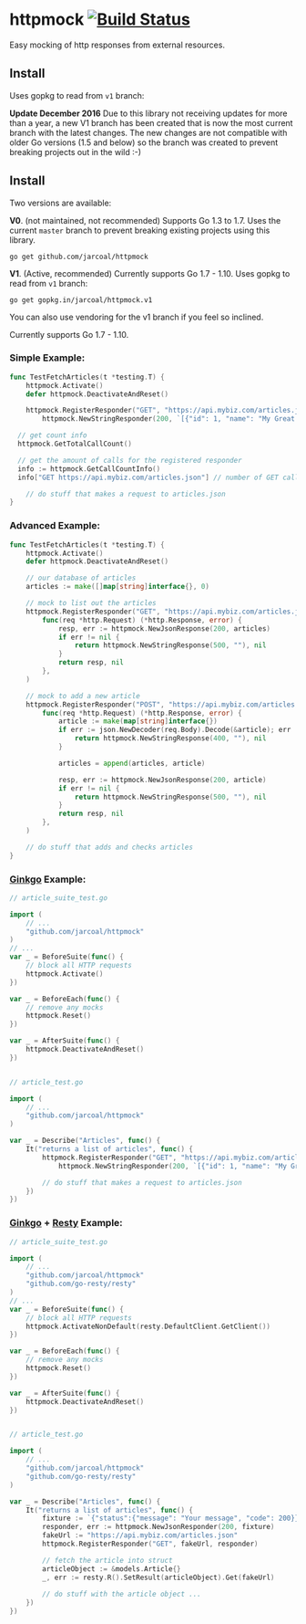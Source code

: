 # httpmock [![Build Status](https://travis-ci.org/jarcoal/httpmock.png?branch=master)](https://travis-ci.org/jarcoal/httpmock)

Easy mocking of http responses from external resources.

## Install

Uses gopkg to read from `v1` branch:

**Update December 2016** Due to this library not receiving updates for more
than a year, a new V1 branch has been created that is now the most current branch
with the latest changes. The new changes are not compatible with older Go versions
(1.5 and below) so the branch was created to prevent breaking projects out in
the wild :-)

## Install

Two versions are available:

**V0**. (not maintained, not recommended) Supports Go 1.3 to 1.7. Uses the current `master`
branch to prevent breaking existing projects using this library.

    go get github.com/jarcoal/httpmock

**V1**. (Active, recommended) Currently supports Go 1.7 - 1.10. Uses gopkg to read from `v1` branch:

    go get gopkg.in/jarcoal/httpmock.v1

You can also use vendoring for the v1 branch if you feel so inclined.

Currently supports Go 1.7 - 1.10. 

### Simple Example:
```go
func TestFetchArticles(t *testing.T) {
	httpmock.Activate()
	defer httpmock.DeactivateAndReset()

	httpmock.RegisterResponder("GET", "https://api.mybiz.com/articles.json",
		httpmock.NewStringResponder(200, `[{"id": 1, "name": "My Great Article"}]`))

  // get count info
  httpmock.GetTotalCallCount()

  // get the amount of calls for the registered responder
  info := httpmock.GetCallCountInfo()
  info["GET https://api.mybiz.com/articles.json"] // number of GET calls made to https://api.mybiz.com/articles.json

	// do stuff that makes a request to articles.json
}
```

### Advanced Example:
```go
func TestFetchArticles(t *testing.T) {
	httpmock.Activate()
	defer httpmock.DeactivateAndReset()

	// our database of articles
	articles := make([]map[string]interface{}, 0)

	// mock to list out the articles
	httpmock.RegisterResponder("GET", "https://api.mybiz.com/articles.json",
		func(req *http.Request) (*http.Response, error) {
			resp, err := httpmock.NewJsonResponse(200, articles)
			if err != nil {
				return httpmock.NewStringResponse(500, ""), nil
			}
			return resp, nil
		},
	)

	// mock to add a new article
	httpmock.RegisterResponder("POST", "https://api.mybiz.com/articles.json",
		func(req *http.Request) (*http.Response, error) {
			article := make(map[string]interface{})
			if err := json.NewDecoder(req.Body).Decode(&article); err != nil {
				return httpmock.NewStringResponse(400, ""), nil
			}

			articles = append(articles, article)

			resp, err := httpmock.NewJsonResponse(200, article)
			if err != nil {
				return httpmock.NewStringResponse(500, ""), nil
			}
			return resp, nil
		},
	)

	// do stuff that adds and checks articles
}
```

### [Ginkgo](https://onsi.github.io/ginkgo/) Example:
```go
// article_suite_test.go

import (
	// ...
	"github.com/jarcoal/httpmock"
)
// ...
var _ = BeforeSuite(func() {
	// block all HTTP requests
	httpmock.Activate()
})

var _ = BeforeEach(func() {
	// remove any mocks
	httpmock.Reset()
})

var _ = AfterSuite(func() {
	httpmock.DeactivateAndReset()
})


// article_test.go

import (
	// ...
	"github.com/jarcoal/httpmock"
)

var _ = Describe("Articles", func() {
	It("returns a list of articles", func() {
		httpmock.RegisterResponder("GET", "https://api.mybiz.com/articles.json",
			httpmock.NewStringResponder(200, `[{"id": 1, "name": "My Great Article"}]`))

		// do stuff that makes a request to articles.json
	})
})
```

### [Ginkgo](https://onsi.github.io/ginkgo/) + [Resty](https://github.com/go-resty/resty) Example:
```go
// article_suite_test.go

import (
	// ...
	"github.com/jarcoal/httpmock"
	"github.com/go-resty/resty"
)
// ...
var _ = BeforeSuite(func() {
	// block all HTTP requests
	httpmock.ActivateNonDefault(resty.DefaultClient.GetClient())
})

var _ = BeforeEach(func() {
	// remove any mocks
	httpmock.Reset()
})

var _ = AfterSuite(func() {
	httpmock.DeactivateAndReset()
})


// article_test.go

import (
	// ...
	"github.com/jarcoal/httpmock"
	"github.com/go-resty/resty"
)

var _ = Describe("Articles", func() {
	It("returns a list of articles", func() {
		fixture := `{"status":{"message": "Your message", "code": 200}}`
		responder, err := httpmock.NewJsonResponder(200, fixture)
		fakeUrl := "https://api.mybiz.com/articles.json"
		httpmock.RegisterResponder("GET", fakeUrl, responder)

		// fetch the article into struct
		articleObject := &models.Article{}
		_, err := resty.R().SetResult(articleObject).Get(fakeUrl)
		
		// do stuff with the article object ...
	})
})
```
